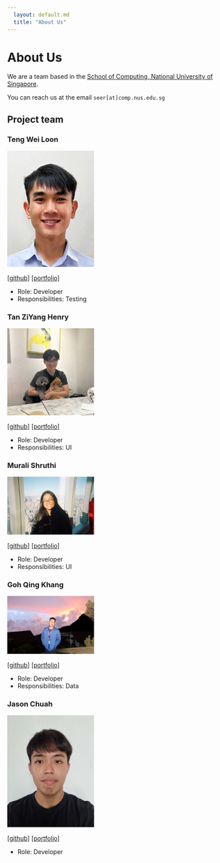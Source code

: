 ```yaml
---
  layout: default.md
  title: "About Us"
---
```


# About Us

We are a team based in the [School of Computing, National University of Singapore](http://www.comp.nus.edu.sg).

You can reach us at the email `seer[at]comp.nus.edu.sg`

## Project team

### Teng Wei Loon

<img src="images/bunnyhoppp.png" width="200px">

[[github](https://github.com/bunnyhoppp)]
[[portfolio](team/bunnyhoppp.md)]

* Role: Developer
* Responsibilities: Testing

### Tan ZiYang Henry

<img src="images/tanziyanghenry.png" width="200px">

[[github](http://github.com/tanziyanghenry)]
[[portfolio](team/tanziyanghenry.md)]

* Role: Developer
* Responsibilities: UI

### Murali Shruthi

<img src="images/shruthiiii03.png" width="200px">

[[github](https://github.com/shruthiiii03)]
[[portfolio](team/shruthiiii03.md)]

* Role: Developer
* Responsibilities: UI

### Goh Qing Khang

<img src="images/gohqingkhang.png" width="200px">

[[github](http://github.com/gohqingkhang)] [[portfolio](team/gohqingkhang.md)]

* Role: Developer
* Responsibilities: Data

### Jason Chuah

<img src="images/jason-chuah.png" width="200px">

[[github](http://github.com/jason-chuah)]
[[portfolio](team/jason-chuah.md)]

* Role: Developer
